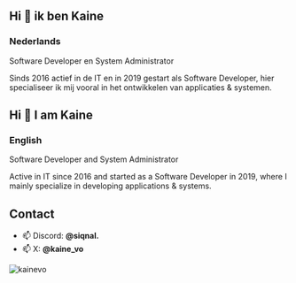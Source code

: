 ## Hi 👋 ik ben Kaine
### Nederlands
Software Developer en System Administrator

Sinds 2016 actief in de IT en in 2019 gestart als Software Developer, hier specialiseer ik mij vooral in het ontwikkelen van applicaties & systemen. 

## Hi 👋 I am Kaine
### English
Software Developer and System Administrator

Active in IT since 2016 and started as a Software Developer in 2019, where I mainly specialize in developing applications & systems.


## Contact
- 📫 Discord: **@siqnal.**
- 📫 X: **@kaine_vo**

<p align="left"> <img src="https://komarev.com/ghpvc/?username=kainevo&label=Profile%20views&color=0e75b6&style=flat" alt="kainevo" /> </p>
